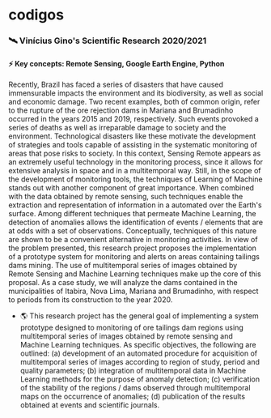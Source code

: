# codigos

### 🛰 Vinícius Gino's Scientific Research 2020/2021

#### ⚡ Key concepts: Remote Sensing, Google Earth Engine, Python

Recently, Brazil has faced a series of disasters that have caused immensurable impacts the environment and its biodiversity, as well as social and economic damage. Two recent examples, both of common origin, refer to the rupture of the ore rejection dams in Mariana and Brumadinho occurred in the years 2015 and 2019, respectively. Such events provoked a series of deaths as well as irreparable damage to society and the environment. Technological disasters like these motivate the development of strategies and tools capable of assisting in the systematic monitoring of areas that pose risks to society. In this context, Sensing
Remote appears as an extremely useful technology in the monitoring process, since it allows for extensive analysis in space and in a multitemporal way.
Still, in the scope of the development of monitoring tools, the techniques of Learning of
Machine stands out with another component of great importance. When combined with the data obtained
by remote sensing, such techniques enable the extraction and representation of information in a
automated over the Earth's surface.
Among different techniques that permeate Machine Learning, the detection of anomalies allows the identification of events / elements that are at odds with a set of observations. Conceptually,
techniques of this nature are shown to be a convenient alternative in monitoring activities.
In view of the problem presented, this research project proposes the implementation of a prototype
system for monitoring and alerts on areas containing tailings dams mining. The use of multitemporal series of images obtained by Remote Sensing and Machine Learning techniques make up the core of this proposal. As a case study, we will analyze the dams contained in the municipalities of Itabira, Nova Lima, Mariana and Brumadinho, with respect to periods from its construction to the year 2020.

- 🌎 This research project has the general goal of implementing a system prototype designed to
monitoring of ore tailings dam regions using multitemporal series of images obtained by remote sensing and Machine Learning techniques. As specific objectives, the following are outlined: (a) development of an automated procedure for acquisition of multitemporal series of images according to region of study, period and quality parameters; (b) integration of multitemporal data in Machine Learning methods for the purpose of anomaly detection; (c) verification of the stability of the regions / dams observed through multitemporal maps on the occurrence of anomalies; (d) publication of the results obtained at events and scientific journals.
